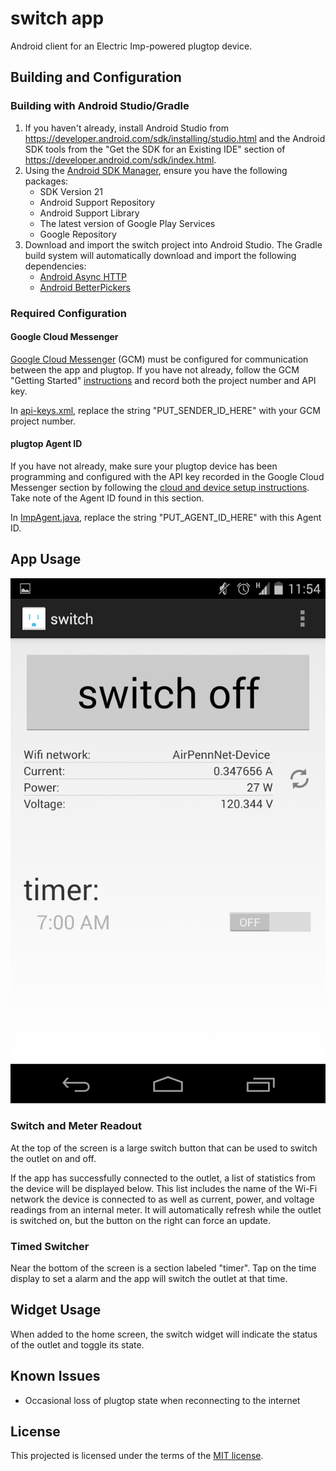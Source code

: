 switch app
======================

Android client for an Electric Imp-powered plugtop device.

Building and Configuration
-----

### Building with Android Studio/Gradle

1. If you haven't already, install Android Studio from https://developer.android.com/sdk/installing/studio.html and the Android SDK tools from the 
"Get the SDK for an Existing IDE" section of https://developer.android.com/sdk/index.html.
2. Using the [Android SDK Manager](https://developer.android.com/sdk/installing/adding-packages.html), ensure you have the following packages:
	* SDK Version 21
	* Android Support Repository
	* Android Support Library
	* The latest version of Google Play Services
	* Google Repository
3. Download and import the switch project into Android Studio.  The Gradle build system will automatically download and import the following dependencies:
	* [Android Async HTTP](http://loopj.com/android-async-http/)
	* [Android BetterPickers](https://github.com/derekbrameyer/android-betterpickers)

### Required Configuration

#### Google Cloud Messenger
[Google Cloud Messenger](https://developer.android.com/google/gcm/gcm.html) (GCM) must be configured for communication between the app and plugtop.  If you have not already, follow the GCM "Getting Started" [instructions](https://developer.android.com/google/gcm/gs.html) and record both the project number and API key.

In [api-keys.xml](app/src/main/res/values/api-keys.xml), replace the string "PUT_SENDER_ID_HERE" with your GCM project number.

#### plugtop Agent ID
If you have not already, make sure your plugtop device has been programming and configured with the API key recorded in the Google Cloud Messenger section by following the [cloud and device setup instructions](README-SETUP.md).  Take note of the Agent ID found in this section.

In [ImpAgent.java](app/src/main/java/org/shapiro/doron/impswitch/comms/ImpAgent.java), replace the string "PUT_AGENT_ID_HERE" with this Agent ID.

App Usage
-----
![](images/screenshot-main.png)

### Switch and Meter Readout
At the top of the screen is a large switch button that can be used to switch the outlet on and off.

If the app has successfully connected to the outlet, a list of statistics from the device will be displayed below.  This list includes the name of the Wi-Fi network the device is connected to as well as current, power, and voltage readings from an internal meter.  It will automatically refresh while the outlet is switched on, but the button on the right can force an update.

### Timed Switcher
Near the bottom of the screen is a section labeled "timer".  Tap on the time display to set a alarm and the app will switch the outlet at that time.

Widget Usage
-----

When added to the home screen, the switch widget will indicate the status of the outlet and toggle its state.

Known Issues
----
* Occasional loss of plugtop state when reconnecting to the internet

License
----
This projected is licensed under the terms of the [MIT license](http://opensource.org/licenses/MIT).